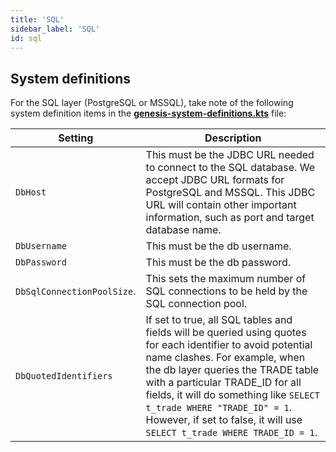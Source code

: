 ```yaml
---
title: 'SQL'
sidebar_label: 'SQL'
id: sql
---
```



## System definitions
For the SQL layer (PostgreSQL or MSSQL), take note of the following system definition items in the [**genesis-system-definitions.kts**](/creating-applications/configure-runtime/system-definitions/) file:


| Setting   | Description   |  
|----------|-------------|
| `DbHost` | This must be the JDBC URL needed to connect to the SQL database. We accept JDBC URL formats for PostgreSQL and MSSQL. This JDBC URL will contain other important information, such as port and target database name. |
| `DbUsername` | This must be the db username. |  
| `DbPassword` | This must be the db password.|
|`DbSqlConnectionPoolSize`.| This sets the maximum number of SQL connections to be held by the SQL connection pool. |  
| `DbQuotedIdentifiers` | If set to true, all SQL tables and fields will be queried using quotes for each identifier to avoid potential name clashes. For example, when the db layer queries the TRADE table with a particular TRADE_ID for all fields, it will do something like `SELECT t_trade WHERE "TRADE_ID" = 1`. However, if set to false, it will use `SELECT t_trade WHERE TRADE_ID = 1`.|  
